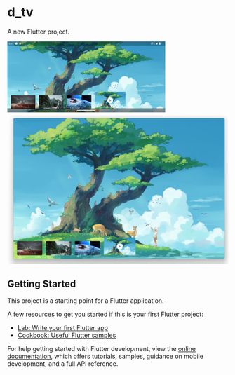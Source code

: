# d_tv

A new Flutter project.

<img src="https://raw.githubusercontent.com/944095635/DTV/master/image/android.jpg" width='360'>
<img src="https://raw.githubusercontent.com/944095635/DTV/master/image/windows.jpg" >

## Getting Started

This project is a starting point for a Flutter application.

A few resources to get you started if this is your first Flutter project:

- [Lab: Write your first Flutter app](https://docs.flutter.dev/get-started/codelab)
- [Cookbook: Useful Flutter samples](https://docs.flutter.dev/cookbook)

For help getting started with Flutter development, view the
[online documentation](https://docs.flutter.dev/), which offers tutorials,
samples, guidance on mobile development, and a full API reference.
